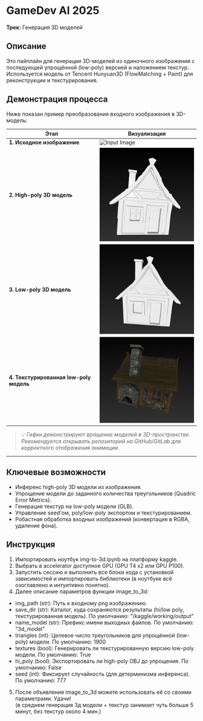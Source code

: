 # GameDev AI 2025   
**Трек:** Генерация 3D моделей  

## Описание
Это пайплайн для генерации 3D-моделей из одиночного изображения с последующей упрощённой (low-poly) версией и наложением текстур. Используется модель от Tencent Hunyuan3D (FlowMatching + Paint) для реконструкции и текстурирования.  
  
## Демонстрация процесса  
Ниже показан пример преобразования входного изображения в 3D-модель:  
  
| Этап | Визуализация |  
|------|--------------|  
| **1. Исходное изображение** | ![Input Image](img/source.png) |  
| **2. High-poly 3D модель** | ![Hi-poly](img/house_hi.gif) |  
| **3. Low-poly 3D модель** | ![Low-poly](img/house_low.gif) |  
| **4. Текстурированная low-poly модель** | ![Textured](img/house_text_low.gif) |  
  
> 💡 *Гифки демонстрируют вращение моделей в 3D-пространстве. Рекомендуется открывать репозиторий на GitHub/GitLab для корректного отображения анимации.*  
  
---  
  
## Ключевые возможности  
- Инференс high-poly 3D модели из изображения.  
- Упрощение модели до заданного количества треугольников (Quadric Error Metrics).  
- Генерация текстур на low-poly модели (GLB).  
- Управление seed'ом, poly/low-poly экспортом и текстурированием.  
- Робастная обработка входных изображений (конвертация в RGBA, удаление фона).
  
## Инструкция  
1. Импортировать ноутбук img-to-3d.ipynb на платформу kaggle.  
2. Выбрать в accelerator доступное GPU (GPU T4 x2 или GPU P100).    
3. Запустить сессию и выполнить все блоки кода с установкой зависимостей и импортировать библиотеки (в ноутбуке всё озоглавлено и интуитивно понятно).  
4. Далее описание параметров функции image_to_3d:  
  - img_path (str): Путь к входному png изображению.  
  - save_dir (str): Каталог, куда сохраняются результаты (hi/low poly, текстурированная модель). По умолчанию: "/kaggle/working/output"    
  - name_model (str): Префикс имени выходных файлов. По умолчанию: "3d_model" 
  - triangles (int): Целевое число треугольников для упрощённой (low-poly) модели. По умолчанию: 1900
  - textures (bool): Генерировать ли текстурированную версию low-poly модели. По умолчанию: True    
  - hi_poly (bool): Экспортировать ли high-poly OBJ до упрощения. По умолчанию: False 
  - seed (int): Фиксирует случайность (для детерминизма инференса). По умолчанию: 777  
5. После объявления image_to_3d можете использовать её со своими параметрами. Удачи!  
(в среднем генерация 3д модели + текстур занимает чуть больше 5 минут, без текстур около 4 мин.)
